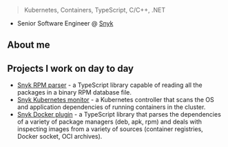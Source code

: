 > Kubernetes, Containers, TypeScript, C/C++, .NET

- Senior Software Engineer @ [Snyk](https://snyk.io/)

## About me ##

## Projects I work on day to day ##

- [Snyk RPM parser](https://github.com/snyk/rpm-parser) - a TypeScript library capable of reading all the packages in a binary RPM database file.
- [Snyk Kubernetes monitor](https://github.com/snyk/kubernetes-monitor) - a Kubernetes controller that scans the OS and application dependencies of running containers in the cluster.
- [Snyk Docker plugin](https://github.com/snyk/snyk-docker-plugin) - a TypeScript library that parses the dependencies of a variety of package managers (deb, apk, rpm) and deals with inspecting images from a variety of sources (container registries, Docker socket, OCI archives).
